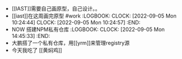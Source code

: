 - [[IAST]]需要自己画原型，自己设计。。
- [[iast]]在这周画完原型 #work
  :LOGBOOK:
  CLOCK: [2022-09-05 Mon 10:24:44]
  CLOCK: [2022-09-05 Mon 10:24:57]
  :END:
- NOW 搭建NPM私有仓库
  :LOGBOOK:
  CLOCK: [2022-09-05 Mon 14:45:33]
  :END:
- 大鹏搭了一个私有仓库，用[[yrm]]来管理registry源
- 今天我吃了 [[黄焖鸡]]